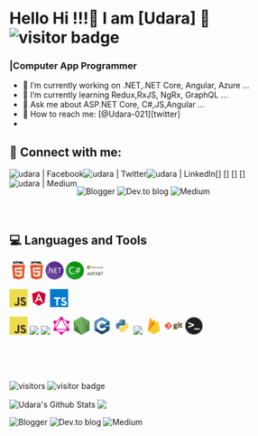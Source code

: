 # Hello Hi !!!👀 I am [Udara] 👋 ![visitor badge](https://visitor-badge.glitch.me/badge?page_id=Udara-021.visitor-badge&left_text=Visitors)  

###  |Computer App Programmer

- 🔭 I’m currently working on .NET,.NET Core, Angular,  Azure ...
- 🌱 I’m currently learning Redux,RxJS, NgRx, GraphQL ...
- 💬 Ask me about  ASP.NET Core, C#,JS,Angular ...
- 💞️ How to reach me: [@Udara-021][twitter]
- 
## 🤝 Connect with me:

[<img align="left" alt="udara | Facebook" src="https://img.shields.io/badge/Facebook-1877F2?style=for-the-badge&logo=facebook&logoColor=white" />]
[<img align="left" alt="udara | Twitter" src="https://img.shields.io/badge/Twitter-1DA1F2?style=for-the-badge&logo=twitter&logoColor=white" />]
[<img align="left" alt="udara | LinkedIn" src="https://img.shields.io/badge/LinkedIn-0077B5?style=for-the-badge&logo=linkedin&logoColor=white" />]
[<img align="left" alt="udara | Medium" src="https://img.shields.io/badge/Medium-12100E?style=for-the-badge&logo=medium&logoColor=white" />]

![Blogger](https://img.shields.io/badge/Blogger-FF5722?style=for-the-badge&logo=blogger&logoColor=white)
![Dev.to blog](https://img.shields.io/badge/dev.to-0A0A0A?style=for-the-badge&logo=dev.to&logoColor=white)
![Medium](https://img.shields.io/badge/Medium-12100E?style=for-the-badge&logo=medium&logoColor=white)
<br />
<br />
<br/>
## 💻 Languages and Tools


<code><img height="32" src="https://raw.githubusercontent.com/github/explore/80688e429a7d4ef2fca1e82350fe8e3517d3494d/topics/dotnet/dotnet.png"></code>
<code><img align="left" alt="HTML5" height="32" width="32" src="https://raw.githubusercontent.com/github/explore/80688e429a7d4ef2fca1e82350fe8e3517d3494d/topics/html/html.png" ></code>
<img align="left" alt="HTML5" height="32" width="32" src="https://raw.githubusercontent.com/github/explore/80688e429a7d4ef2fca1e82350fe8e3517d3494d/topics/html/html.png" />
<code><img height="32" src="https://raw.githubusercontent.com/github/explore/80688e429a7d4ef2fca1e82350fe8e3517d3494d/topics/csharp/csharp.png"></code>
<code><img height="32" src="https://raw.githubusercontent.com/github/explore/80688e429a7d4ef2fca1e82350fe8e3517d3494d/topics/aspnet/aspnet.png"></code>

<code><img height="32" src="https://raw.githubusercontent.com/github/explore/80688e429a7d4ef2fca1e82350fe8e3517d3494d/topics/javascript/javascript.png"></code>
<code><img height="32" src="https://raw.githubusercontent.com/github/explore/80688e429a7d4ef2fca1e82350fe8e3517d3494d/topics/angular/angular.png"></code>
<code><img height="32" src="https://raw.githubusercontent.com/github/explore/80688e429a7d4ef2fca1e82350fe8e3517d3494d/topics/typescript/typescript.png"></code>

<code><img height="32" src="https://raw.githubusercontent.com/github/explore/80688e429a7d4ef2fca1e82350fe8e3517d3494d/topics/javascript/javascript.png"></code>
<code><img height="32" src="https://cdn.iconscout.com/icon/free/png-512/django-12-1175186.png"></code>
<code><img height="32" src="https://upload.wikimedia.org/wikipedia/commons/thumb/1/10/CSS3_and_HTML5_logos_and_wordmarks.svg/791px-CSS3_and_HTML5_logos_and_wordmarks.svg.png"></code>
<code><img height="32" src="https://raw.githubusercontent.com/github/explore/5c058a388828bb5fde0bcafd4bc867b5bb3f26f3/topics/graphql/graphql.png"></code>
<code><img height="32" src="https://raw.githubusercontent.com/github/explore/80688e429a7d4ef2fca1e82350fe8e3517d3494d/topics/nodejs/nodejs.png"></code>
<code><img height="32" src="https://raw.githubusercontent.com/github/explore/80688e429a7d4ef2fca1e82350fe8e3517d3494d/topics/cpp/cpp.png"></code>
<code><img height="32" src="https://raw.githubusercontent.com/github/explore/80688e429a7d4ef2fca1e82350fe8e3517d3494d/topics/python/python.png"></code>
<code><img height="32" src="https://cdn.iconscout.com/icon/free/png-512/aws-1869025-1583149.png"></code>
<code><img height="32" src="https://raw.githubusercontent.com/github/explore/80688e429a7d4ef2fca1e82350fe8e3517d3494d/topics/firebase/firebase.png"></code>
<code><img height="32" src="https://raw.githubusercontent.com/github/explore/80688e429a7d4ef2fca1e82350fe8e3517d3494d/topics/git/git.png"></code>
<code><img height="32" src="https://raw.githubusercontent.com/github/explore/80688e429a7d4ef2fca1e82350fe8e3517d3494d/topics/terminal/terminal.png"></code>

<br />
<br />
<br/>

![visitors](https://visitor-badge.glitch.me/badge?page_id=Udara-021)
![visitor badge](https://visitor-badge.glitch.me/badge?page_id=Udara-021.visitor-badge&left_text=Visitors)

<img height="150em" align="center" alt="Udara's Github Stats" src="https://github-readme-stats.vercel.app/api?username=Udara-021&show_icons=true&hide_border=true&&count_private=true&include_all_commits=true&theme=tokyonight" />



<a href="https://github.com/Udara-021">
  <img align="center" src="https://github-readme-stats.anuraghazra1.vercel.app/api/top-langs/?username=Udara-021&layout=compact&theme=radical" />
</a>

![Blogger](https://img.shields.io/badge/Blogger-FF5722?style=for-the-badge&logo=blogger&logoColor=white)
![Dev.to blog](https://img.shields.io/badge/dev.to-0A0A0A?style=for-the-badge&logo=dev.to&logoColor=white)
![Medium](https://img.shields.io/badge/Medium-12100E?style=for-the-badge&logo=medium&logoColor=white)

<!---
<code><img height="32" src="https://cdn.iconscout.com/icon/free/png-512/aws-1869025-1583149.png"></code>


Udara-021/Udara-021 is a ✨ special ✨ repository because its `README.md` (this file) appears on your GitHub profile.
You can click the Preview link to take a look at your changes..
--->
<!---
Udara-021/Udara-021 is a ✨ special ✨ repository because its `README.md` (this file) appears on your GitHub profile.
You can click the Preview link to take a look at your changes..
--->
